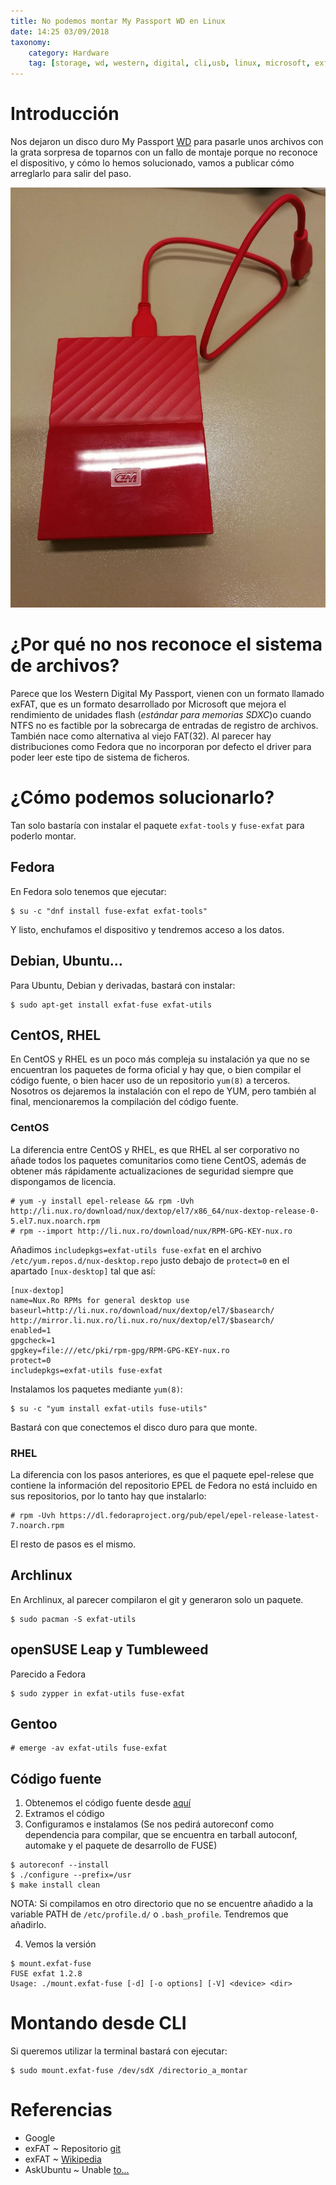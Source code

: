 ```yaml
---
title: No podemos montar My Passport WD en Linux
date: 14:25 03/09/2018
taxonomy: 
	category: Hardware
	tag: [storage, wd, western, digital, cli,usb, linux, microsoft, exfat, fedora, opensuse, centos, rhel, archlinux, ubuntu, debian, fuse]
---
```


# Introducción

Nos dejaron un disco duro My Passport [WD](https://goo.gl/xSENFj?target=_blank) para pasarle unos archivos con la grata sorpresa de toparnos con un fallo de montaje porque no reconoce el dispositivo, y cómo lo hemos solucionado, vamos a publicar cómo arreglarlo para salir del paso.

![](wd.jpg?cropResize=400,533 "Western Digital My Passport")


# ¿Por qué no nos reconoce el sistema de archivos?

Parece que los Western Digital My Passport, vienen con un formato llamado exFAT, que es un formato desarrollado por Microsoft que mejora el rendimiento de unidades flash (_estándar para memorias SDXC_)o cuando NTFS no es factible por la sobrecarga de entradas de registro de archivos. También nace como alternativa al viejo FAT(32). Al parecer hay distribuciones como Fedora que no incorporan por defecto el driver para poder leer este tipo de sistema de ficheros.

# ¿Cómo podemos solucionarlo?

Tan solo bastaría con instalar el paquete `exfat-tools` y `fuse-exfat` para poderlo montar.

## Fedora
En Fedora solo tenemos que ejecutar:
```
$ su -c "dnf install fuse-exfat exfat-tools"
```
Y listo, enchufamos el dispositivo y tendremos acceso a los datos.

## Debian, Ubuntu...
Para Ubuntu, Debian y derivadas, bastará con instalar:
```
$ sudo apt-get install exfat-fuse exfat-utils
```

## CentOS, RHEL
En CentOS y RHEL es un poco más compleja su instalación ya que no se encuentran los paquetes de forma oficial y hay que, o bien compilar el código fuente, o bien hacer uso de un repositorio `yum(8)` a terceros. Nosotros os dejaremos la instalación con el repo de YUM, pero también al final, mencionaremos la compilación del código fuente.

### CentOS
La diferencia entre CentOS y RHEL, es que RHEL al ser corporativo no añade todos los paquetes comunitarios como tiene CentOS, además de obtener más rápidamente actualizaciones de seguridad siempre que dispongamos de licencia.

```
# yum -y install epel-release && rpm -Uvh http://li.nux.ro/download/nux/dextop/el7/x86_64/nux-dextop-release-0-5.el7.nux.noarch.rpm
# rpm --import http://li.nux.ro/download/nux/RPM-GPG-KEY-nux.ro
```
Añadimos `includepkgs=exfat-utils fuse-exfat` en el archivo `/etc/yum.repos.d/nux-desktop.repo` justo debajo de `protect=0` en el apartado `[nux-desktop]` tal que así:
```
[nux-dextop]
name=Nux.Ro RPMs for general desktop use
baseurl=http://li.nux.ro/download/nux/dextop/el7/$basearch/ http://mirror.li.nux.ro/li.nux.ro/nux/dextop/el7/$basearch/
enabled=1
gpgcheck=1
gpgkey=file:///etc/pki/rpm-gpg/RPM-GPG-KEY-nux.ro
protect=0
includepkgs=exfat-utils fuse-exfat
```

Instalamos los paquetes mediante `yum(8)`:
```
$ su -c "yum install exfat-utils fuse-utils"
```
Bastará con que conectemos el disco duro para que monte.

### RHEL
La diferencia con los pasos anteriores, es que el paquete epel-relese que contiene la información del repositorio EPEL de Fedora no está incluido en sus repositorios, por lo tanto hay que instalarlo:
```
# rpm -Uvh https://dl.fedoraproject.org/pub/epel/epel-release-latest-7.noarch.rpm
```
El resto de pasos es el mismo.

## Archlinux
En Archlinux, al parecer compilaron el git y generaron solo un paquete.
```
$ sudo pacman -S exfat-utils
```

## openSUSE Leap y Tumbleweed
Parecido a Fedora
```
$ sudo zypper in exfat-utils fuse-exfat
```

## Gentoo
```
# emerge -av exfat-utils fuse-exfat
```

## Código fuente

1. Obtenemos el código fuente desde [aquí](https://github.com/relan/exfat/archive/master.zip)
2. Extramos el código
3. Configuramos e instalamos (Se nos pedirá autoreconf como dependencia para compilar, que se encuentra en tarball autoconf, automake y el paquete de desarrollo de FUSE)
```
$ autoreconf --install
$ ./configure --prefix=/usr
$ make install clean
```

NOTA: Si compilamos en otro directorio que no se encuentre añadido a la variable PATH de `/etc/profile.d/` o `.bash_profile`. Tendremos que añadirlo.

4. Vemos la versión
```
$ mount.exfat-fuse
FUSE exfat 1.2.8
Usage: ./mount.exfat-fuse [-d] [-o options] [-V] <device> <dir>
```

# Montando desde CLI 
Si queremos utilizar la terminal bastará con ejecutar:
```
$ sudo mount.exfat-fuse /dev/sdX /directorio_a_montar
```

# Referencias
* Google 
* exFAT ~ Repositorio [git](https://github.com/relan/exfat?target=_blank)
* exFAT ~ [Wikipedia](https://es.wikipedia.org/wiki/ExFAT?target=blank_)
* AskUbuntu ~ Unable [to...](https://askubuntu.com/questions/790837/unable-to-mount-my-wd-my-passport-1-tb-in-ubuntu-16-04?target)
